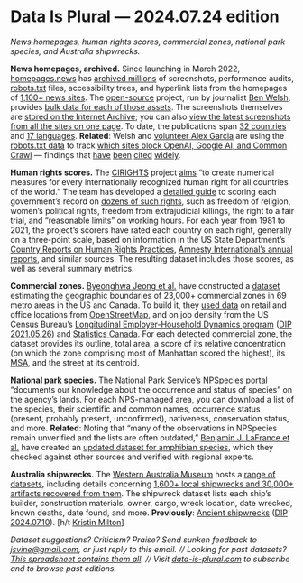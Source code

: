 Data Is Plural — 2024.07.24 edition
===================================

*News homepages, human rights scores, commercial zones, national park species, and Australia shipwrecks.*


__News homepages, archived.__ Since launching in March 2022, [homepages.news](https://homepages.news/) has [archived millions](https://palewi.re/docs/news-homepages/status-report.html) of screenshots, performance audits, [robots.txt](https://en.wikipedia.org/wiki/Robots.txt) files, accessibility trees, and hyperlink lists from the homepages of [1,100+ news sites](https://palewi.re/docs/news-homepages/sources.html). The [open-source](https://github.com/palewire/news-homepages/) project, run by journalist [Ben Welsh](https://palewi.re/who-is-ben-welsh/), provides [bulk data for each of those assets](https://palewi.re/docs/news-homepages/extracts.html). The screenshots themselves are [stored on the Internet Archive](https://archive.org/details/news-homepages); you can also [view the latest screenshots from all the sites on one page](https://palewi.re/docs/news-homepages/latest.html). To date, the publications span [32 countries](https://palewi.re/docs/news-homepages/countries.html) and [17 languages](https://palewi.re/docs/news-homepages/languages.html). __Related__: Welsh and [volunteer Alex Garcia](https://mastodon.palewi.re/@palewire/111046697091347911) are using the [robots.txt data](https://palewi.re/docs/news-homepages/extracts.html#robotstxt-sample-csv) to track [which sites block OpenAI, Google AI, and Common Crawl](https://palewi.re/docs/news-homepages/openai-gptbot-robotstxt.html) — findings that [have](https://www.brookings.edu/articles/can-journalism-survive-ai/) [been](https://www.theverge.com/24067997/robots-txt-ai-text-file-web-crawlers-spiders) [cited](https://reutersinstitute.politics.ox.ac.uk/how-many-news-websites-block-ai-crawlers) [widely](https://mastodon.palewi.re/@palewire/111663536216388030).


__Human rights scores.__ The [CIRIGHTS](https://cirights.com/) project [aims](https://cirights.com/learn-about-the-cirights-project/) “to create numerical measures for every internationally recognized human right for all countries of the world.” The team has developed a [detailed guide](https://papers.ssrn.com/sol3/papers.cfm?abstract_id=4625036) to scoring each government’s record on [dozens of such rights](https://cirights.com/rights-we-score/), such as freedom of religion, women’s political rights, freedom from extrajudicial killings, the right to a fair trial, and “reasonable limits” on working hours. For each year from 1981 to 2021, the project’s scorers have rated each country on each right, generally on a three-point scale, based on information in the US State Department’s [Country Reports on Human Rights Practices](https://www.state.gov/reports-bureau-of-democracy-human-rights-and-labor/country-reports-on-human-rights-practices/), [Amnesty International’s annual reports](https://www.amnesty.org/en/annual-report-archive/), and similar sources. The resulting dataset includes those scores, as well as several summary metrics.


__Commercial zones.__ [Byeonghwa Jeong et al.](https://www.nature.com/articles/s41597-024-03275-3) have constructed a [dataset](https://figshare.com/articles/dataset/Commercial_Boundary/24654309/4) estimating the geographic boundaries of 23,000+ commercial zones in 69 metro areas in the US and Canada. To build it, they [used data](https://www.nature.com/articles/s41597-024-03275-3/tables/1) on retail and office locations from [OpenStreetMap](https://www.openstreetmap.org/), and on job density from the US Census Bureau’s [Longitudinal Employer-Household Dynamics program](https://lehd.ces.census.gov/data/) ([DIP 2021.05.26](https://www.data-is-plural.com/archive/2021-05-26-edition/)) and [Statistics Canada](https://www12.statcan.gc.ca/census-recensement/2016/dp-pd/dt-td/Index-eng.cfm?APATH=3&FL=A). For each detected commercial zone, the dataset provides its outline, total area, a score of its relative concentration (on which the zone comprising most of Manhattan scored the highest), its [MSA](https://en.wikipedia.org/wiki/Metropolitan_statistical_area), and the street at its centroid.


__National park species.__ The National Park Service’s [NPSpecies portal](https://irma.nps.gov/NPSpecies/) “documents our knowledge about the occurrence and status of species” on the agency’s lands. For each NPS-managed area, you can download a list of the species, their scientific and common names, occurrence status (present, probably present, unconfirmed), nativeness, conservation status, and more. __Related__: Noting that “many of the observations in NPSpecies remain unverified and the lists are often outdated,” [Benjamin J. LaFrance et al.](https://www.nature.com/articles/s41597-023-02836-2) have created an [updated dataset for amphibian species](https://irma.nps.gov/DataStore/Reference/Profile/2301647), which they checked against other sources and verified with regional experts.


__Australia shipwrecks.__ The [Western Australia Museum](https://data.museum.wa.gov.au/) hosts a [range of datasets](https://data.museum.wa.gov.au/search/type/dataset), including details concerning [1,600+ local shipwrecks and 30,000+ artifacts recovered from them](https://data.museum.wa.gov.au/dataset/maritime-archaeology). The shipwreck dataset lists each ship’s builder, construction materials, owner, cargo, wreck location, date wrecked, known deaths, date found, and more. __Previously__: [Ancient shipwrecks](https://docs.google.com/spreadsheets/d/11fk5YeQ4eFOnYSBNpUdHp4TP42gJ7wY5/edit?gid=970169931#gid=970169931) ([DIP 2024.07.10](https://www.data-is-plural.com/archive/2024-07-10-edition/)). [h/t [Kristin Milton](http://www.linkedin.com/in/kristin-milton-8480389)]


*Dataset suggestions? Criticism? Praise? Send sunken feedback to jsvine@gmail.com, or just reply to this email. // Looking for past datasets? [This spreadsheet contains them all](https://docs.google.com/spreadsheets/d/1wZhPLMCHKJvwOkP4juclhjFgqIY8fQFMemwKL2c64vk/edit#gid=0). // Visit [data-is-plural.com](https://www.data-is-plural.com) to subscribe and to browse past editions.*
